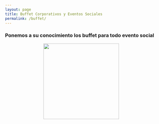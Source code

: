 ```yaml
---
layout: page
title: Buffet Corporativos y Eventos Sociales 
permalink: /buffet/
---
```



### Ponemos a su conocimiento los buffet para todo evento social 

<div align="center">
<img src="COMBOS DULCES & BUFFET DICARO - MENU.pdf" width="250" height="250">
</div>
